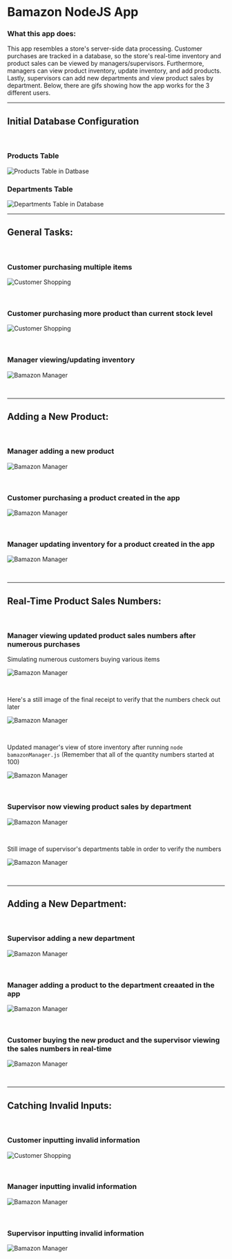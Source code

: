 # Bamazon NodeJS App

### What this app does:
This app resembles a store's server-side data processing. Customer purchases are tracked in a database, so the store's real-time inventory and product sales can be viewed by managers/supervisors. Furthermore, managers can view product inventory, update inventory, and add products. Lastly, supervisors can add new departments and view product sales by department. Below, there are gifs showing how the app works for the 3 different users.

------------
## Initial Database Configuration 

&nbsp;

### Products Table 

![Products Table in Datbase](./images/fresh-products-table.png)

### Departments Table 

![Departments Table in Database](./images/fresh-departments-table.png)

---------

## General Tasks: 

&nbsp;

### Customer purchasing multiple items

![Customer Shopping](./images/customer-base.gif)

&nbsp;

### Customer purchasing more product than current stock level

![Customer Shopping](./images/customer-out.gif)

&nbsp;

### Manager viewing/updating inventory

![Bamazon Manager](./images/manager-low-add.gif)

&nbsp;

--------- 

## Adding a New Product: 

&nbsp;

### Manager adding a new product

![Bamazon Manager](./images/manager-add-product.gif)

&nbsp;

### Customer purchasing a product created in the app

![Bamazon Manager](./images/customer-new-product.gif)

&nbsp;

### Manager updating inventory for a product created in the app

![Bamazon Manager](./images/manager-updating-new-product.gif)

&nbsp;

--------- 

## Real-Time Product Sales Numbers: 

&nbsp;

### Manager viewing updated product sales numbers after numerous purchases

Simulating numerous customers buying various items

![Bamazon Manager](./images/customer-shopping-spree.gif)

&nbsp;

Here's a still image of the final receipt to verify that the numbers check out later

![Bamazon Manager](./images/shopping-spree-receipt.png)

&nbsp;

Updated manager's view of store inventory after running `node bamazonManager.js` (Remember that all of the quantity numbers started at 100)

![Bamazon Manager](./images/updated-product-sales.png)

&nbsp;

### Supervisor now viewing product sales by department

![Bamazon Manager](./images/supervisor-base.gif)

&nbsp;

Still image of supervisor's departments table in order to verify the numbers

![Bamazon Manager](./images/dept-totals.png)

&nbsp;

--------- 

## Adding a New Department: 

&nbsp;

### Supervisor adding a new department

![Bamazon Manager](./images/supervisor-new-dept.gif)

&nbsp;

### Manager adding a product to the department creaated in the app

![Bamazon Manager](./images/manager-add-product-new-dept.gif)

&nbsp;

### Customer buying the new product and the supervisor viewing the sales numbers in real-time

![Bamazon Manager](./images/customer-to-supe-flow.gif)

&nbsp;

--------- 

## Catching Invalid Inputs:

&nbsp;

### Customer inputting invalid information

![Customer Shopping](./images/customer-invalid.gif)

&nbsp;

### Manager inputting invalid information

![Bamazon Manager](./images/manager-invalid.gif)

&nbsp;

### Supervisor inputting invalid information

![Bamazon Manager](./images/supervisor-invalid.gif)
